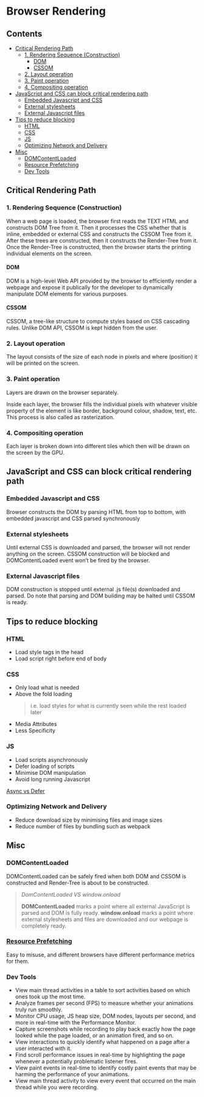 <!-- omit in TOC -->
# Browser Rendering

<!-- omit in TOC -->
## Contents

- [Critical Rendering Path](#critical-rendering-path)
  - [1. Rendering Sequence (Construction)](#1-rendering-sequence-construction)
    - [DOM](#dom)
    - [CSSOM](#cssom)
  - [2. Layout operation](#2-layout-operation)
  - [3. Paint operation](#3-paint-operation)
  - [4. Compositing operation](#4-compositing-operation)
- [JavaScript and CSS can block critical rendering path](#javascript-and-css-can-block-critical-rendering-path)
  - [Embedded Javascript and CSS](#embedded-javascript-and-css)
  - [External stylesheets](#external-stylesheets)
  - [External Javascript files](#external-javascript-files)
- [Tips to reduce blocking](#tips-to-reduce-blocking)
  - [HTML](#html)
  - [CSS](#css)
  - [JS](#js)
  - [Optimizing Network and Delivery](#optimizing-network-and-delivery)
- [Misc](#misc)
  - [DOMContentLoaded](#domcontentloaded)
  - [Resource Prefetching](#resource-prefetching)
  - [Dev Tools](#dev-tools)

## Critical Rendering Path

### 1. Rendering Sequence (Construction)

When a web page is loaded, the browser first reads the TEXT HTML and constructs DOM Tree from it. Then it processes the CSS whether that is inline, embedded or external CSS and constructs the CSSOM Tree from it. After these trees are constructed, then it constructs the Render-Tree from it. Once the Render-Tree is constructed, then the browser starts the printing individual elements on the screen.

#### DOM

DOM is a high-level Web API provided by the browser to efficiently render a webpage and expose it publically for the developer to dynamically manipulate DOM elements for various purposes.

#### CSSOM

CSSOM, a tree-like structure to compute styles based on CSS cascading rules. Unlike DOM API, CSSOM is kept hidden from the user.

### 2. Layout operation

The layout consists of the size of each node in pixels and where (position) it will be printed on the screen.

### 3. Paint operation

Layers are drawn on the browser separately.

Inside each layer, the browser fills the individual pixels with whatever visible property of the element is like border, background colour, shadow, text, etc. This process is also called as rasterization.

### 4. Compositing operation

Each layer is broken down into different tiles which then will be drawn on the screen by the GPU.

## JavaScript and CSS can block critical rendering path

### Embedded Javascript and CSS

Browser constructs the DOM by parsing HTML from top to bottom, with embedded javascript and CSS parsed synchronously

### External stylesheets

Until external CSS is downloaded and parsed, the browser will not render anything on the screen. CSSOM construction will be blocked and DOMContentLoaded event won’t be fired by the browser.

### External Javascript files

DOM construction is stopped until external .js file(s) downloaded and parsed. Do note that parsing and DOM building may be halted until CSSOM is ready.

## Tips to reduce blocking

### HTML

- Load style tags in the head
- Load script right before end of body
  
### CSS

- Only load what is needed
- Above the fold loading
  >i.e. load styles for what is currently seen while the rest loaded later
- Media Attributes
- Less Specificity

### JS

- Load scripts asynchronously
- Defer loading of scripts
- Minimise DOM manipulation
- Avoid long running Javascript
  
[Async vs Defer](https://stackoverflow.com/questions/10808109/script-tag-async-defer)

### Optimizing Network and Delivery

- Reduce download size by minimising files and image sizes
- Reduce number of files by bundling such as webpack

## Misc

### DOMContentLoaded

DOMContentLoaded can be safely fired when both DOM and CSSOM is constructed and Render-Tree is about to be constructed.

> _DomContentLoaded VS window.onload_
>
>**DOMContentLoaded** marks a point where all external JavaScript is parsed and DOM is fully ready. **window.onload** marks a point where external stylesheets and files are downloaded and our webpage is completely ready.

### [Resource Prefetching](https://css-tricks.com/prefetching-preloading-prebrowsing/)

Easy to misuse, and different browsers have different performance metrics for them.

### Dev Tools

- View main thread activities in a table to sort activities based on which ones took up the most time.
- Analyze frames per second (FPS) to measure whether your animations truly run smoothly.
- Monitor CPU usage, JS heap size, DOM nodes, layouts per second, and more in real-time with the Performance Monitor.
- Capture screenshots while recording to play back exactly how the page looked while the page loaded, or an animation fired, and so on.
- View interactions to quickly identify what happened on a page after a user interacted with it.
- Find scroll performance issues in real-time by highlighting the page whenever a potentially problematic listener fires.
- View paint events in real-time to identify costly paint events that may be harming the performance of your animations.
- View main thread activity to view every event that occurred on the main thread while you were recording.
